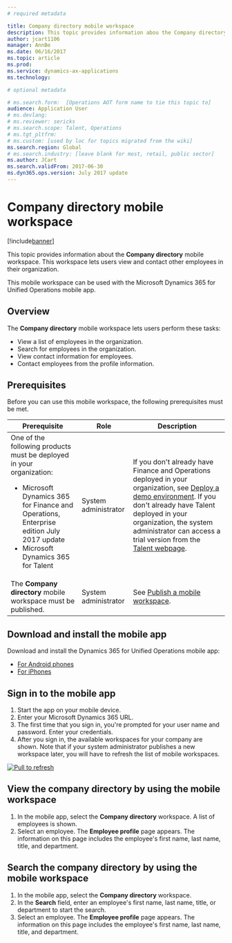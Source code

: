 ```yaml
---
# required metadata

title: Company directory mobile workspace
description: This topic provides information abou the Company directory mobile workspace, which lets users view and contact other employees in their organization.
author: jcart1106
manager: AnnBe
ms.date: 06/16/2017
ms.topic: article
ms.prod: 
ms.service: dynamics-ax-applications
ms.technology: 

# optional metadata

# ms.search.form:  [Operations AOT form name to tie this topic to]
audience: Application User
# ms.devlang: 
# ms.reviewer: sericks
# ms.search.scope: Talent, Operations 
# ms.tgt_pltfrm: 
# ms.custom: [used by loc for topics migrated from the wiki]
ms.search.region: Global
# ms.search.industry: [leave blank for most, retail, public sector]
ms.author: JCart
ms.search.validFrom: 2017-06-30 
ms.dyn365.ops.version: July 2017 update 
---
```


# Company directory mobile workspace

[!include[banner](../includes/banner.md)]

This topic provides information about the **Company directory** mobile workspace. This workspace lets users view and contact other employees in their organization.

This mobile workspace can be used with the Microsoft Dynamics 365 for Unified Operations mobile app.

## Overview
The **Company directory** mobile workspace lets users perform these tasks:

- View a list of employees in the organization.
- Search for employees in the organization.
- View contact information for employees.
- Contact employees from the profile information.

## Prerequisites
Before you can use this mobile workspace, the following prerequisites must be met.

<table>
<thead>
<tr class="header">
<th>Prerequisite</th>
<th>Role</th>
<th>Description</th>
</tr>
</thead>
<tbody>
<tr class="odd">
<td>One of the following products must be deployed in your organization:
<ul><li>Microsoft Dynamics 365 for Finance and Operations, Enterprise edition July 2017 update</li>
<li>Microsoft Dynamics 365 for Talent</li>
</ul>
</td>
<td>System administrator</td>
<td>If you don't already have Finance and Operations deployed in your organization, see <a href="../deployment/deploy-demo-environment.md">Deploy a demo environment</a>. If you don't already have Talent deployed in your organization, the system administrator can access a trial version from the <a href="https://www.microsoft.com/en-us/dynamics365/talent">Talent webpage</a>.
</td>
</tr>
<tr class="even">
<td>The <strong>Company directory</strong> mobile workspace must be published.</td>
<td>System administrator</td>
<td>See <a href="/dynamics365/unified-operations/dev-itpro/mobile-apps/publish-mobile-workspace">Publish a mobile workspace</a>.</td>
</tr>
</tbody>
</table>

## Download and install the mobile app
Download and install the Dynamics 365 for Unified Operations mobile app:

-   [For Android phones](https://go.microsoft.com/fwlink/?linkid=850662)
-   [For iPhones](https://go.microsoft.com/fwlink/?linkid=850663)

## Sign in to the mobile app
1.  Start the app on your mobile device.
2.  Enter your Microsoft Dynamics 365 URL.
3.  The first time that you sign in, you're prompted for your user name and password. Enter your credentials.
4.  After you sign in, the available workspaces for your company are shown. Note that if your system administrator publishes a new workspace later, you will have to refresh the list of mobile workspaces.

[![Pull to refresh](./media/pull-to-refresh-list-of-workspaces-183x300.png)](./media/pull-to-refresh-list-of-workspaces.png)

## View the company directory by using the mobile workspace
1.	In the mobile app, select the **Company directory** workspace. A list of employees is shown.
3.	Select an employee. The **Employee profile** page appears. The information on this page includes the employee's first name, last name, title, and department.

## Search the company directory by using the mobile workspace
1.	In the mobile app, select the **Company directory** workspace.
2.	In the **Search** field, enter an employee's first name, last name, title, or department to start the search.
3.	Select an employee. The **Employee profile** page appears. The information on this page includes the employee's first name, last name, title, and department.
